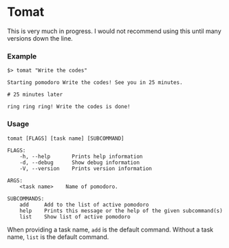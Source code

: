 # Tomat

This is very much in progress. I would not recommend using this until many versions down the line.

### Example
```
$> tomat "Write the codes"

Starting pomodoro Write the codes! See you in 25 minutes.

# 25 minutes later

ring ring ring! Write the codes is done!
```

### Usage
```
tomat [FLAGS] [task name] [SUBCOMMAND]

FLAGS:
    -h, --help       Prints help information
    -d, --debug      Show debug information
    -V, --version    Prints version information

ARGS:
    <task name>    Name of pomodoro.

SUBCOMMANDS:
    add     Add to the list of active pomodoro
    help    Prints this message or the help of the given subcommand(s)
    list    Show list of active pomodoro
```

When providing a task name, `add` is the default command. Without a task name, `list` is the default command.
